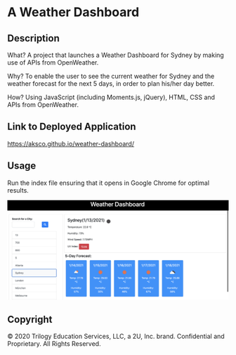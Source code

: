 # A Weather Dashboard

## Description 
What? 
A project that launches a Weather Dashboard for Sydney by making use of APIs from OpenWeather.

Why? 
To enable the user to see the current weather for Sydney and the weather forecast for the next 5 days, in order to plan his/her day better.

How? Using JavaScript (including Moments.js, jQuery), HTML, CSS and APIs from OpenWeather.

## Link to Deployed Application

https://aksco.github.io/weather-dashboard/

## Usage

Run the index file ensuring that it opens in Google Chrome for optimal results.

![Screenshot of Page](assets/img/img1.png)


## Copyright

© 2020 Trilogy Education Services, LLC, a 2U, Inc. brand. Confidential and Proprietary. All Rights Reserved.
